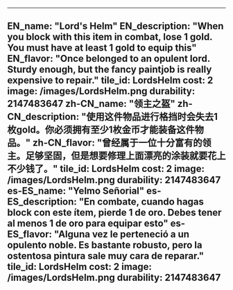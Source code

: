 ---

EN_name: "Lord's Helm"
EN_description: "When you block with this item in combat, lose 1 gold. You must have at least 1 gold to equip this"
EN_flavor: "Once belonged to an opulent lord. Sturdy enough, but the fancy paintjob is really expensive to repair."
tile_id: LordsHelm
cost: 2
image: /images/LordsHelm.png
durability: 2147483647
zh-CN_name: "领主之盔"
zh-CN_description: "使用这件物品进行格挡时会失去1枚gold。你必须拥有至少1枚金币才能装备这件物品。"
zh-CN_flavor: "曾经属于一位十分富有的领主。足够坚固，但是想要修理上面漂亮的涂装就要花上不少钱了。"
tile_id: LordsHelm
cost: 2
image: /images/LordsHelm.png
durability: 2147483647
es-ES_name: "Yelmo Señorial"
es-ES_description: "En combate, cuando hagas block con este ítem, pierde 1 de oro. Debes tener al menos 1 de oro para equipar esto"
es-ES_flavor: "Alguna vez le perteneció a un opulento noble. Es bastante robusto, pero la ostentosa pintura sale muy cara de reparar."
tile_id: LordsHelm
cost: 2
image: /images/LordsHelm.png
durability: 2147483647
---